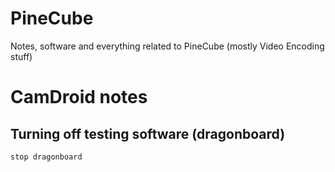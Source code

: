 # PineCube
Notes, software and everything related to PineCube (mostly Video Encoding stuff)

# CamDroid notes
## Turning off testing software (dragonboard)
```sh
stop dragonboard
```
